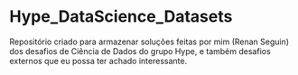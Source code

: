 # Hype_DataScience_Datasets

Repositório criado para armazenar soluções feitas por mim (Renan Seguin) dos desafios de Ciência de Dados do grupo Hype, e também desafios externos que eu possa ter achado interessante.
